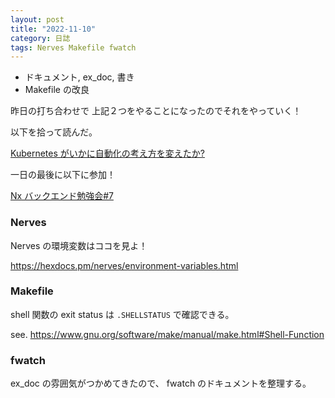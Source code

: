 ```yaml
---
layout: post
title: "2022-11-10"
category: 日誌
tags: Nerves Makefile fwatch
---
```


- ドキュメント, ex_doc, 書き
- Makefile の改良

昨日の打ち合わせで 上記２つをやることになったのでそれをやっていく！

以下を拾って読んだ。

[Kubernetes がいかに自動化の考え方を変えたか?](https://deeeet.com/writing/2018/12/13/how-kubernetes-change-our-way-of-automation/)

一日の最後に以下に参加！

[Nx バックエンド勉強会#7](https://pelemay.connpass.com/event/263304/)

### Nerves

Nerves の環境変数はココを見よ！

https://hexdocs.pm/nerves/environment-variables.html

### Makefile

shell 関数の exit status は `.SHELLSTATUS` で確認できる。

see. https://www.gnu.org/software/make/manual/make.html#Shell-Function

### fwatch

ex_doc の雰囲気がつかめてきたので、 fwatch のドキュメントを整理する。
